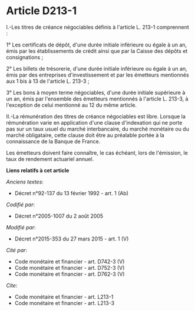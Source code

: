 # Article D213-1

I.-Les titres de créance négociables définis à l'article L. 213-1 comprennent : 

1° Les certificats de dépôt, d'une durée initiale inférieure ou égale à un an, émis par les établissements de crédit ainsi
que par la Caisse des dépôts et consignations ; 

2° Les billets de trésorerie, d'une durée initiale inférieure ou égale à un an, émis par des entreprises d'investissement et
par les émetteurs mentionnés aux 1 bis à 13 de l'article L. 213-3 ; 

3° Les bons à moyen terme négociables, d'une durée initiale supérieure à un an, émis par l'ensemble des émetteurs mentionnés
à l'article L. 213-3, à l'exception de celui mentionné au 12 du même article. 

II.-La rémunération des titres de créance négociables est libre. Lorsque la rémunération varie en application d'une clause
d'indexation qui ne porte pas sur un taux usuel du marché interbancaire, du marché monétaire ou du marché obligataire, cette
clause doit être au préalable portée à la connaissance de la Banque de France. 

Les émetteurs doivent faire connaître, le cas échéant, lors de l'émission, le taux de rendement actuariel annuel.

**Liens relatifs à cet article**

_Anciens textes_:

  - Décret n°92-137 du 13 février 1992 - art. 1 (Ab)

_Codifié par_:

  - Décret n°2005-1007 du 2 août 2005

_Modifié par_:

  - Décret n°2015-353 du 27 mars 2015 - art. 1 (V)

_Cité par_:

  - Code monétaire et financier - art. D742-3 (V)
  - Code monétaire et financier - art. D752-3 (V)
  - Code monétaire et financier - art. D762-3 (V)

_Cite_:

  - Code monétaire et financier - art. L213-1
  - Code monétaire et financier - art. L213-3
